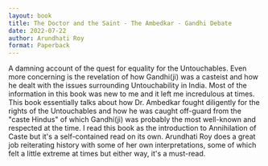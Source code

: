 ```yaml
---
layout: book
title: The Doctor and the Saint - The Ambedkar - Gandhi Debate
date: 2022-07-22
author: Arundhati Roy
format: Paperback
---
```


A damning account of the quest for equality for the Untouchables. Even more concerning is the revelation of how Gandhi(ji) was a casteist and how he dealt with the issues surrounding Untouchability in India. Most of the information in this book was new to me and it left me incredulous at times. This book essentially talks about how Dr. Ambedkar fought diligently for the rights of the Untouchables and how he was caught off-guard from the "caste Hindus" of which Gandhi(ji) was probably the most well-known and respected at the time. I read this book as the introduction to Annihilation of Caste but it's a self-contained read on its own. Arundhati Roy does a great job reiterating history with some of her own interpretations, some of which felt a little extreme at times but either way, it's a must-read.
